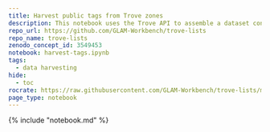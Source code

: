 ```yaml
---
title: Harvest public tags from Trove zones 
description: This notebook uses the Trove API to assemble a dataset containing all public tags added to Trove.
repo_url: https://github.com/GLAM-Workbench/trove-lists
repo_name: trove-lists
zenodo_concept_id: 3549453
notebook: harvest-tags.ipynb
tags:
  - data harvesting
hide:
  - toc
rocrate: https://raw.githubusercontent.com/GLAM-Workbench/trove-lists/master/ro-crate-metadata.json
page_type: notebook
---
```


{% include "notebook.md" %}